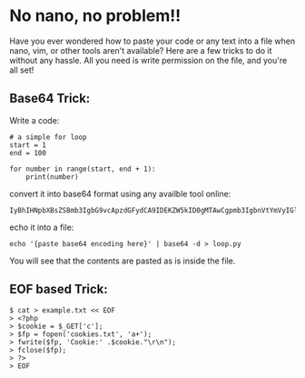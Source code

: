# No nano, no problem!!

Have you ever wondered how to paste your code or any text into a file when nano, vim, or other tools aren't available? Here are a few tricks to do it without any hassle. All you need is write permission on the file, and you're all set!

## Base64 Trick:

Write a code:

```
# a simple for loop
start = 1
end = 100

for number in range(start, end + 1):
    print(number)
```
convert it into base64 format using any availble tool online:

```
IyBhIHNpbXBsZSBmb3IgbG9vcApzdGFydCA9IDEKZW5kID0gMTAwCgpmb3IgbnVtYmVyIGluIHJhbmdlKHN0YXJ0LCBlbmQgKyAxKToKICAgIHByaW50KG51bWJlcik=
```

echo it into a file:

```
echo '{paste base64 encoding here}' | base64 -d > loop.py
```

You will see that the contents are pasted as is inside the file.


## EOF based Trick:

```
$ cat > example.txt << EOF
> <?php
> $cookie = $_GET['c'];
> $fp = fopen('cookies.txt', 'a+');
> fwrite($fp, 'Cookie:' .$cookie."\r\n");
> fclose($fp);
> ?>
> EOF
```
